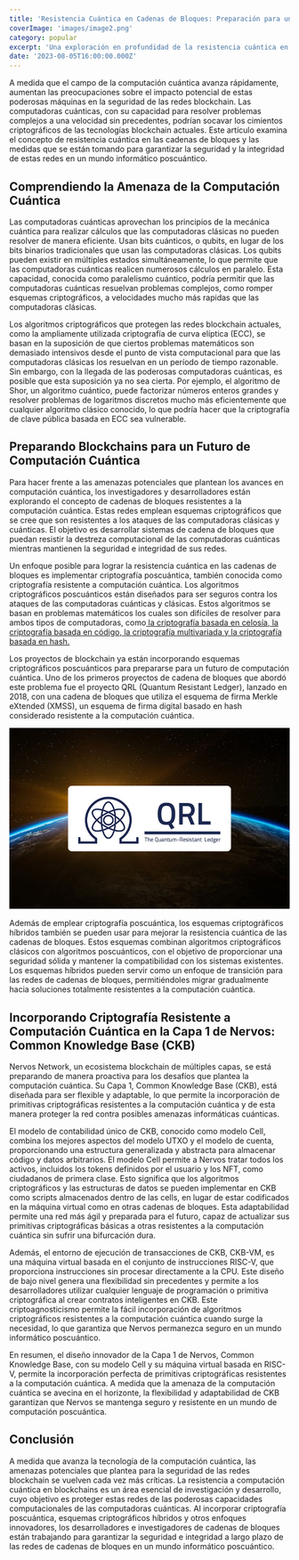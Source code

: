 ```yaml
---
title: 'Resistencia Cuántica en Cadenas de Bloques: Preparación para un Mundo Informático Poscuántico'
coverImage: 'images/image2.png'
category: popular
excerpt: 'Una exploración en profundidad de la resistencia cuántica en las cadenas de bloques, abordando las posibles amenazas que plantean los avances en computación cuántica y las medidas que se están tomando para asegurar las redes de cadenas de bloques para el futuro.'
date: '2023-08-05T16:00:00.000Z'
---
```



A medida que el campo de la computación cuántica avanza rápidamente, aumentan las preocupaciones sobre el impacto potencial de estas poderosas máquinas en la seguridad de las redes blockchain. Las computadoras cuánticas, con su capacidad para resolver problemas complejos a una velocidad sin precedentes, podrían socavar los cimientos criptográficos de las tecnologías blockchain actuales. Este artículo examina el concepto de resistencia cuántica en las cadenas de bloques y las medidas que se están tomando para garantizar la seguridad y la integridad de estas redes en un mundo informático poscuántico.


## Comprendiendo la Amenaza de la Computación Cuántica

Las computadoras cuánticas aprovechan los principios de la mecánica cuántica para realizar cálculos que las computadoras clásicas no pueden resolver de manera eficiente. Usan bits cuánticos, o qubits, en lugar de los bits binarios tradicionales que usan las computadoras clásicas. Los qubits pueden existir en múltiples estados simultáneamente, lo que permite que las computadoras cuánticas realicen numerosos cálculos en paralelo. Esta capacidad, conocida como paralelismo cuántico, podría permitir que las computadoras cuánticas resuelvan problemas complejos, como romper esquemas criptográficos, a velocidades mucho más rapidas que las computadoras clásicas.

Los algoritmos criptográficos que protegen las redes blockchain actuales, como la ampliamente utilizada criptografía de curva elíptica (ECC), se basan en la suposición de que ciertos problemas matemáticos son demasiado intensivos desde el punto de vista computacional para que las computadoras clásicas los resuelvan en un período de tiempo razonable. Sin embargo, con la llegada de las poderosas computadoras cuánticas, es posible que esta suposición ya no sea cierta. Por ejemplo, el algoritmo de Shor, un algoritmo cuántico, puede factorizar números enteros grandes y resolver problemas de logaritmos discretos mucho más eficientemente que cualquier algoritmo clásico conocido, lo que podría hacer que la criptografía de clave pública basada en ECC sea vulnerable.


## Preparando Blockchains para un Futuro de Computación Cuántica

Para hacer frente a las amenazas potenciales que plantean los avances en computación cuántica, los investigadores y desarrolladores están explorando el concepto de cadenas de bloques resistentes a la computación cuántica. Estas redes emplean esquemas criptográficos que se cree que son resistentes a los ataques de las computadoras clásicas y cuánticas. El objetivo es desarrollar sistemas de cadena de bloques que puedan resistir la destreza computacional de las computadoras cuánticas mientras mantienen la seguridad e integridad de sus redes.

Un enfoque posible para lograr la resistencia cuántica en las cadenas de bloques es implementar criptografía poscuántica, también conocida como criptografía resistente a computación cuántica. Los algoritmos criptográficos poscuánticos están diseñados para ser seguros contra los ataques de las computadoras cuánticas y clásicas. Estos algoritmos se basan en problemas matemáticos los cuales son difíciles de resolver para ambos tipos de computadoras, como[ la criptografía basada en celosía](https://medium.com/cryptoblog/what-is-lattice-based-cryptography-why-should-you-care-dbf9957ab717),[ la criptografía basada en código, la criptografía multivariada y la criptografía basada en hash.](https://www.di.ens.fr/brice.minaud/slides/Qhub-2018.pdf)

Los proyectos de blockchain ya están incorporando esquemas criptográficos poscuánticos para prepararse para un futuro de computación cuántica. Uno de los primeros proyectos de cadena de bloques que abordó este problema fue el proyecto QRL (Quantum Resistant Ledger), lanzado en 2018, con una cadena de bloques que utiliza el esquema de firma Merkle eXtended (XMSS), un esquema de firma digital basado en hash considerado resistente a la computación cuántica. 



![alt_text](images/image1.png "image_tooltip")


Además de emplear criptografía poscuántica, los esquemas criptográficos híbridos también se pueden usar para mejorar la resistencia cuántica de las cadenas de bloques. Estos esquemas combinan algoritmos criptográficos clásicos con algoritmos poscuánticos, con el objetivo de proporcionar una seguridad sólida y mantener la compatibilidad con los sistemas existentes. Los esquemas híbridos pueden servir como un enfoque de transición para las redes de cadenas de bloques, permitiéndoles migrar gradualmente hacia soluciones totalmente resistentes a la computación cuántica.


## Incorporando Criptografía Resistente a Computación Cuántica en la Capa 1 de Nervos: Common Knowledge Base (CKB)

Nervos Network, un ecosistema blockchain de múltiples capas, se está preparando de manera proactiva para los desafíos que plantea la computación cuántica. Su Capa 1, Common Knowledge Base (CKB), está diseñada para ser flexible y adaptable, lo que permite la incorporación de primitivas criptográficas resistentes a la computación cuántica y de esta manera proteger la red contra posibles amenazas informáticas cuánticas.

El modelo de contabilidad único de CKB, conocido como modelo Cell, combina los mejores aspectos del modelo UTXO y el modelo de cuenta, proporcionando una estructura generalizada y abstracta para almacenar código y datos arbitrarios. El modelo Cell permite a Nervos tratar todos los activos, incluidos los tokens definidos por el usuario y los NFT, como ciudadanos de primera clase. Esto significa que los algoritmos criptográficos y las estructuras de datos se pueden implementar en CKB como scripts almacenados dentro de las cells, en lugar de estar codificados en la máquina virtual como en otras cadenas de bloques. Esta adaptabilidad permite una red más ágil y preparada para el futuro, capaz de actualizar sus primitivas criptográficas básicas a otras resistentes a la computación cuántica sin sufrir una bifurcación dura.

Además, el entorno de ejecución de transacciones de CKB, CKB-VM, es una máquina virtual basada en el conjunto de instrucciones RISC-V, que proporciona instrucciones sin procesar directamente a la CPU. Este diseño de bajo nivel genera una flexibilidad sin precedentes y permite a los desarrolladores utilizar cualquier lenguaje de programación o primitiva criptográfica al crear contratos inteligentes en CKB. Este criptoagnosticismo permite la fácil incorporación de algoritmos criptográficos resistentes a la computación cuántica cuando surge la necesidad, lo que garantiza que Nervos permanezca seguro en un mundo informático poscuántico.

En resumen, el diseño innovador de la Capa 1 de Nervos, Common Knowledge Base, con su modelo Cell y su máquina virtual basada en RISC-V, permite la incorporación perfecta de primitivas criptográficas resistentes a la computación cuántica. A medida que la amenaza de la computación cuántica se avecina en el horizonte, la flexibilidad y adaptabilidad de CKB garantizan que Nervos se mantenga seguro y resistente en un mundo de computación poscuántica.


## Conclusión

A medida que avanza la tecnología de la computación cuántica, las amenazas potenciales que plantea para la seguridad de las redes blockchain se vuelven cada vez más críticas. La resistencia a computación cuántica en blockchains es un área esencial de investigación y desarrollo, cuyo objetivo es proteger estas redes de las poderosas capacidades computacionales de las computadoras cuánticas. Al incorporar criptografía poscuántica, esquemas criptográficos híbridos y otros enfoques innovadores, los desarrolladores e investigadores de cadenas de bloques están trabajando para garantizar la seguridad e integridad a largo plazo de las redes de cadenas de bloques en un mundo informático poscuántico.
